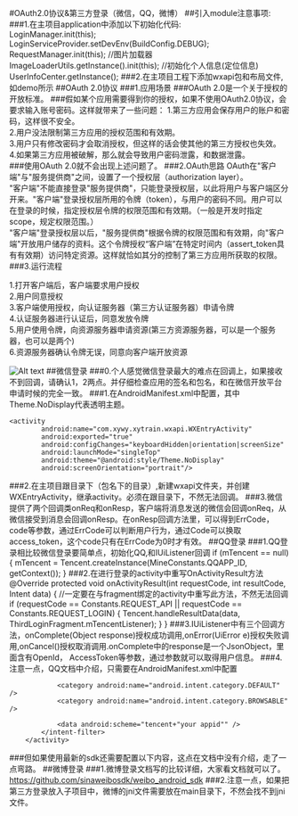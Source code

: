 #OAuth2.0协议&第三方登录（微信，QQ，微博）
##引入module注意事项:
###1.在主项目application中添加以下初始化代码:  
 		LoginManager.init(this);
        LoginServiceProvider.setDevEnv(BuildConfig.DEBUG);
        RequestManager.init(this);
        //图片加载器
        ImageLoaderUtils.getInstance().init(this);
        //初始化个人信息(定位信息)
        UserInfoCenter.getInstance();
###2.在主项目工程下添加wxapi包和布局文件,如demo所示
##OAuth 2.0协议
###1.应用场景 
###OAuth 2.0是一个关于授权的开放标准。
###假如某个应用需要得到你的授权，如果不使用OAuth2.0协议，会要求输入账号密码。这样就带来了一些问题：
1.第三方应用会保存用户的账户和密码，这样很不安全。  
2.用户没法限制第三方应用的授权范围和有效期。  
3.用户只有修改密码才会取消授权，但这样的话会使其他的第三方授权也失效。  
4.如果第三方应用被破解，那么就会导致用户密码泄露，和数据泄露。  
###使用OAuth 2.0就不会出现上述问题了。
###2.OAuth思路
OAuth在"客户端"与"服务提供商"之间，设置了一个授权层（authorization layer）。  
"客户端"不能直接登录"服务提供商"，只能登录授权层，以此将用户与客户端区分开来。"客户端"登录授权层所用的令牌（token），与用户的密码不同。用户可以在登录的时候，指定授权层令牌的权限范围和有效期。（一般是开发时指定scope，规定权限范围。）  
"客户端"登录授权层以后，"服务提供商"根据令牌的权限范围和有效期，向"客户端"开放用户储存的资料。这个令牌授权“客户端”在特定时间内（assert_token具有有效期）访问特定资源。这样就恰如其分的控制了第三方应用所获取的权限。
###3.运行流程  

1.打开客户端后，客户端要求用户授权  
2.用户同意授权  
3.客户端使用授权，向认证服务器（第三方认证服务器）申请令牌  
4.认证服务器进行认证后，同意发放令牌  
5.用户使用令牌，向资源服务器申请资源(第三方资源服务器，可以是一个服务器，也可以是两个)  
6.资源服务器确认令牌无误，同意向客户端开放资源 


![Alt text](./login/OAuth授权流程.jpg)
##微信登录
###0.个人感觉微信登录最大的难点在回调上，如果接收不到回调，请确认1，2两点。并仔细检查应用的签名和包名，和在微信开放平台申请时候的完全一致。
###1.在AndroidManifest.xml中配置，其中Theme.NoDisplay代表透明主题。
	
	<activity
            android:name="com.xywy.xytrain.wxapi.WXEntryActivity"
            android:exported="true"
            android:configChanges="keyboardHidden|orientation|screenSize"
            android:launchMode="singleTop"
            android:theme="@android:style/Theme.NoDisplay"
            android:screenOrientation="portrait"/>
###2.在主项目跟目录下（包名下的目录）,新建wxapi文件夹，并创建WXEntryActivity，继承activity。必须在跟目录下，不然无法回调。
###3.微信提供了两个回调类onReq和onResp，客户端将消息发送的微信会回调onReq，从微信接受到消息会回调onResp。在onResp回调方法里，可以得到ErrCode，code等参数，通过ErrCode可以判断用户行为，通过Code可以换取access_token，这个code只有在ErrCode为0时才有效。
##QQ登录
###1.QQ登录相比较微信登录要简单点，初始化QQ,和IUiListener回调
	 if (mTencent == null) {
            mTencent = Tencent.createInstance(MineConstants.QQAPP_ID, getContext());
        }
###2.在进行登录的activity中重写OnActivityResult方法
	  @Override
    protected void onActivityResult(int requestCode, int resultCode, Intent data) {
        //一定要在与fragment绑定的activity中重写此方法，不然无法回调
        if (requestCode == Constants.REQUEST_API ||
                requestCode == Constants.REQUEST_LOGIN) {
            Tencent.handleResultData(data, ThirdLoginFragment.mTencentListener);
        }
    }
###3.IUiListener中有三个回调方法，onComplete(Object response)授权成功调用,onError(UiError e)授权失败调用,onCancel()授权取消调用.onComplete中的response是一个JsonObject，里面含有OpenId， AccessToken等参数，通过参数就可以取得用户信息。 
###4.注意一点，QQ文档中介绍，只需要在AndroidManifest.xml中配置
	<activity
            android:name="com.tencent.tauth.AuthActivity"
            android:launchMode="singleTask"
            android:noHistory="true">
            <intent-filter>
                <action android:name="android.intent.action.VIEW" />

                <category android:name="android.intent.category.DEFAULT" />
                <category android:name="android.intent.category.BROWSABLE" />

                <data android:scheme="tencent+"your appid"" />
            </intent-filter>
        </activity>
###但如果使用最新的sdk还需要配置以下内容，这点在文档中没有介绍，走了一点弯路。
	 <activity
            android:name="com.tencent.connect.common.AssistActivity"
            android:screenOrientation="portrait"
            android:theme="@android:style/Theme.Translucent.NoTitleBar" />
##微博登录
###1.微博登录文档写的比较详细，大家看文档就可以了。https://github.com/sinaweibosdk/weibo_android_sdk
###2.注意一点，如果把第三方登录放入子项目中，微博的jni文件需要放在main目录下，不然会找不到jni文件。
